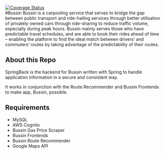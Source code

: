 [![Coverage Status](https://coveralls.io/repos/github/sussinbussin/bussin-SpringBack/badge.svg?branch=main)](https://coveralls.io/github/sussinbussin/bussin-SpringBack?branch=main)
</br>
#Bussin
Bussin is a carpooling service that serves to bridge the gap between public transport and ride-hailing services
through better utilisation of privately owned cars through ride-sharing to reduce traffic volume, especially during peak
hours. Bussin mainly serves those who have predictable travel schedules, and are able to book their rides ahead of
time – enabling the platform to find the ideal match between drivers’ and commuters’ routes by taking advantage of
the predictability of their routes.

## About this Repo
SpringBack is the backend for Bussin written with Spring to handle application 
information in a secure and consistent way.

It works in conjunction with the Route Recommender and Bussin Frontends to 
make app, Bussin, possible.

## Requirements
 - MySQL
 - AWS Cognito
 - Bussin Gas Price Scraper
 - Bussin Frontends
 - Bussin Route Recommender
 - Google Maps API


